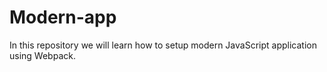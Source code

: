 # Modern-app
In this repository we will learn how to setup modern JavaScript application using Webpack.
